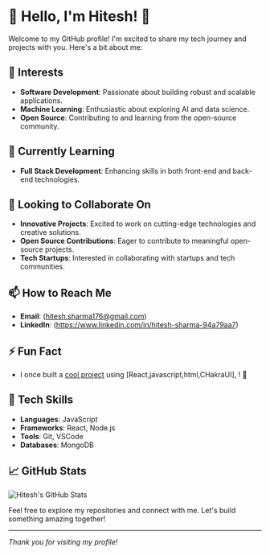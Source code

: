 # 👋 Hello, I'm Hitesh! 👋

Welcome to my GitHub profile! I'm excited to share my tech journey and projects with you. Here's a bit about me:

## 👀 Interests

- **Software Development**: Passionate about building robust and scalable applications.
- **Machine Learning**: Enthusiastic about exploring AI and data science.
- **Open Source**: Contributing to and learning from the open-source community.

## 🌱 Currently Learning



- **Full Stack Development**: Enhancing skills in both front-end and back-end technologies.

## 💞️ Looking to Collaborate On

- **Innovative Projects**: Excited to work on cutting-edge technologies and creative solutions.
- **Open Source Contributions**: Eager to contribute to meaningful open-source projects.
- **Tech Startups**: Interested in collaborating with startups and tech communities.

## 📫 How to Reach Me

- **Email**: (hitesh.sharma176@gmail.com)
- **LinkedIn**: (https://www.linkedin.com/in/hitesh-sharma-94a79aa7)


## ⚡ Fun Fact

- I once built a [cool project](https://66806e76556142773569a1f3--adorable-flan-42fc25.netlify.app/) using [React,javascript,html,CHakraUI], ! 🚀

## 🚀 Tech Skills

- **Languages**:  JavaScript
- **Frameworks**: React, Node.js
- **Tools**: Git, VSCode
- **Databases**:  MongoDB

## 📈 GitHub Stats

![Hitesh's GitHub Stats](https://github-readme-stats.vercel.app/api?username=Hitesh8980&show_icons=true&hide_title=true&hide=prs&count_private=true&hide_rank=true&include_all_commits=true&theme=radical)

Feel free to explore my repositories and connect with me. Let's build something amazing together!

---

*Thank you for visiting my profile!*

